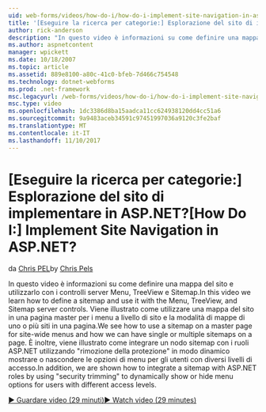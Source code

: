 ```yaml
---
uid: web-forms/videos/how-do-i/how-do-i-implement-site-navigation-in-aspnet
title: '[Eseguire la ricerca per categorie:] Esplorazione del sito di implementare in ASP.NET? | Microsoft Docs'
author: rick-anderson
description: "In questo video è informazioni su come definire una mappa del sito e utilizzarlo con i controlli server Menu, TreeView e Sitemap. Viene illustrato come utilizzare una mappa del sito in una pagina master..."
ms.author: aspnetcontent
manager: wpickett
ms.date: 10/18/2007
ms.topic: article
ms.assetid: 889e8100-a80c-41c0-bfeb-7d466c754548
ms.technology: dotnet-webforms
ms.prod: .net-framework
msc.legacyurl: /web-forms/videos/how-do-i/how-do-i-implement-site-navigation-in-aspnet
msc.type: video
ms.openlocfilehash: 1dc3386d8ba15aadca11cc624938120dd4cc51a6
ms.sourcegitcommit: 9a9483aceb34591c97451997036a9120c3fe2baf
ms.translationtype: MT
ms.contentlocale: it-IT
ms.lasthandoff: 11/10/2017
---
```

<a name="how-do-i-implement-site-navigation-in-aspnet"></a><span data-ttu-id="87430-105">[Eseguire la ricerca per categorie:] Esplorazione del sito di implementare in ASP.NET?</span><span class="sxs-lookup"><span data-stu-id="87430-105">[How Do I:] Implement Site Navigation in ASP.NET?</span></span>
====================
<span data-ttu-id="87430-106">da [Chris PEL](https://twitter.com/chrispels)</span><span class="sxs-lookup"><span data-stu-id="87430-106">by [Chris Pels](https://twitter.com/chrispels)</span></span>

<span data-ttu-id="87430-107">In questo video è informazioni su come definire una mappa del sito e utilizzarlo con i controlli server Menu, TreeView e Sitemap.</span><span class="sxs-lookup"><span data-stu-id="87430-107">In this video we learn how to define a sitemap and use it with the Menu, TreeView, and Sitemap server controls.</span></span> <span data-ttu-id="87430-108">Viene illustrato come utilizzare una mappa del sito in una pagina master per i menu a livello di sito e la modalità di mappe di uno o più siti in una pagina.</span><span class="sxs-lookup"><span data-stu-id="87430-108">We see how to use a sitemap on a master page for site-wide menus and how we can have single or multiple sitemaps on a page.</span></span> <span data-ttu-id="87430-109">È inoltre, viene illustrato come integrare un nodo sitemap con i ruoli ASP.NET utilizzando "rimozione della protezione" in modo dinamico mostrare o nascondere le opzioni di menu per gli utenti con diversi livelli di accesso.</span><span class="sxs-lookup"><span data-stu-id="87430-109">In addition, we are shown how to integrate a sitemap with ASP.NET roles by using "security trimming" to dynamically show or hide menu options for users with different access levels.</span></span>

[<span data-ttu-id="87430-110">&#9654; Guardare video (29 minuti)</span><span class="sxs-lookup"><span data-stu-id="87430-110">&#9654; Watch video (29 minutes)</span></span>](https://channel9.msdn.com/Blogs/ASP-NET-Site-Videos/how-do-i-implement-site-navigation-in-aspnet)

